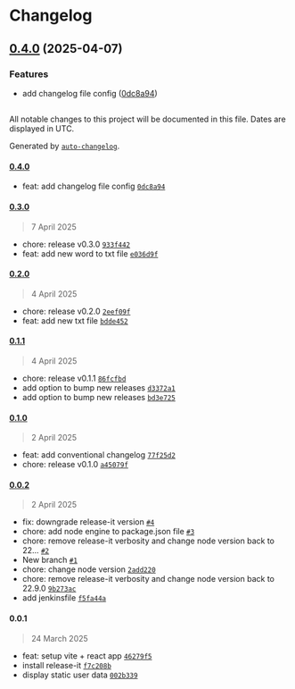 # Changelog

## [0.4.0](https://github.com/lartiorkorLartey/devOps-task-2/compare/0.3.0...0.4.0) (2025-04-07)

### Features

* add changelog file config ([0dc8a94](https://github.com/lartiorkorLartey/devOps-task-2/commit/0dc8a949aaa3bb468c812a16f5fc9b9d285ebb94))

##

All notable changes to this project will be documented in this file. Dates are displayed in UTC.

Generated by [`auto-changelog`](https://github.com/CookPete/auto-changelog).

#### [0.4.0](https://github.com/lartiorkorLartey/devOps-task-2/compare/0.3.0...0.4.0)

- feat: add changelog file config [`0dc8a94`](https://github.com/lartiorkorLartey/devOps-task-2/commit/0dc8a949aaa3bb468c812a16f5fc9b9d285ebb94)

#### [0.3.0](https://github.com/lartiorkorLartey/devOps-task-2/compare/0.2.0...0.3.0)

> 7 April 2025

- chore: release v0.3.0 [`933f442`](https://github.com/lartiorkorLartey/devOps-task-2/commit/933f4429572b9a6daed99584fd463b54058ca384)
- feat: add new word to txt file [`e036d9f`](https://github.com/lartiorkorLartey/devOps-task-2/commit/e036d9f3cb3a98d0c4fdc850e0c8ccac544f2dcc)

#### [0.2.0](https://github.com/lartiorkorLartey/devOps-task-2/compare/0.1.1...0.2.0)

> 4 April 2025

- chore: release v0.2.0 [`2eef09f`](https://github.com/lartiorkorLartey/devOps-task-2/commit/2eef09fe22b39865e8ae5cfb728982bcdfb0b113)
- feat: add new txt file [`bdde452`](https://github.com/lartiorkorLartey/devOps-task-2/commit/bdde452b6d2c14b3cd3fed8791d88c06bb41e995)

#### [0.1.1](https://github.com/lartiorkorLartey/devOps-task-2/compare/0.1.0...0.1.1)

> 4 April 2025

- chore: release v0.1.1 [`86fcfbd`](https://github.com/lartiorkorLartey/devOps-task-2/commit/86fcfbd7963665bd83ed86190fcf68aa85b2a3a8)
- add option to bump new releases [`d3372a1`](https://github.com/lartiorkorLartey/devOps-task-2/commit/d3372a1c490e25d58bae9326e54a589469af481a)
- add option to bump new releases [`bd3e725`](https://github.com/lartiorkorLartey/devOps-task-2/commit/bd3e725d0a7a144a041e603dfe92425a17cf439c)

#### [0.1.0](https://github.com/lartiorkorLartey/devOps-task-2/compare/0.0.2...0.1.0)

> 2 April 2025

- feat: add conventional changelog [`77f25d2`](https://github.com/lartiorkorLartey/devOps-task-2/commit/77f25d2a7f883fc5b3329faba24647e707c98a97)
- chore: release v0.1.0 [`a45079f`](https://github.com/lartiorkorLartey/devOps-task-2/commit/a45079f72994ba28a3927828140cfe815c3b957b)

#### [0.0.2](https://github.com/lartiorkorLartey/devOps-task-2/compare/0.0.1...0.0.2)

> 2 April 2025

- fix: downgrade release-it version [`#4`](https://github.com/lartiorkorLartey/devOps-task-2/pull/4)
- chore: add node engine to package.json file [`#3`](https://github.com/lartiorkorLartey/devOps-task-2/pull/3)
- chore: remove release-it verbosity and change node version back to 22… [`#2`](https://github.com/lartiorkorLartey/devOps-task-2/pull/2)
- New branch [`#1`](https://github.com/lartiorkorLartey/devOps-task-2/pull/1)
- chore: change node version [`2add220`](https://github.com/lartiorkorLartey/devOps-task-2/commit/2add220e1639305e26259ed32124049d0997495e)
- chore: remove release-it verbosity and change node version back to 22.9.0 [`9b273ac`](https://github.com/lartiorkorLartey/devOps-task-2/commit/9b273ac58b6453656268919d2f6fa245804a6538)
- add jenkinsfile [`f5fa44a`](https://github.com/lartiorkorLartey/devOps-task-2/commit/f5fa44ab08eb8ec9e3020bd318155f3af62d8794)

#### 0.0.1

> 24 March 2025

- feat: setup vite + react app [`46279f5`](https://github.com/lartiorkorLartey/devOps-task-2/commit/46279f5c95bf8481684b9f8089ec3a64bf2b5391)
- install release-it [`f7c208b`](https://github.com/lartiorkorLartey/devOps-task-2/commit/f7c208b9f2719402fcc5530fa0f72603248974cd)
- display static user data [`002b339`](https://github.com/lartiorkorLartey/devOps-task-2/commit/002b3399426cc8b3d0d4d3bede7779ca857c8ad1)
